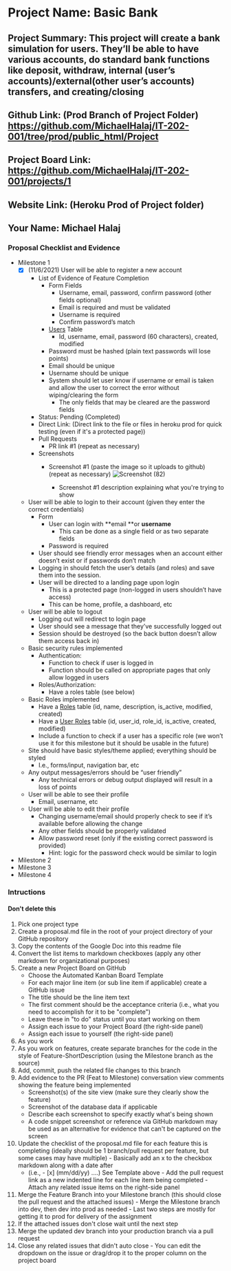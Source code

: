 # Project Name: Basic Bank
## Project Summary: This project will create a bank simulation for users. They’ll be able to have various accounts, do standard bank functions like deposit, withdraw, internal (user’s accounts)/external(other user’s accounts) transfers, and creating/closing 
## Github Link: (Prod Branch of Project Folder) https://github.com/MichaelHalaj/IT-202-001/tree/prod/public_html/Project
## Project Board Link: https://github.com/MichaelHalaj/IT-202-001/projects/1
## Website Link: (Heroku Prod of Project folder)
## Your Name: Michael Halaj

<!--
### Line item / Feature template (use this for each bullet point)
#### Don't delete this

- [ ] \(mm/dd/yyyy of completion) Feature Title (from the proposal bullet point, if it's a sub-point indent it properly)
  -  List of Evidence of Feature Completion
    - Status: Pending (Completed, Partially working, Incomplete, Pending)
    - Direct Link: (Direct link to the file or files in heroku prod for quick testing (even if it's a protected page))
    - Pull Requests
      - PR link #1 (repeat as necessary)
    - Screenshots
      - Screenshot #1 (paste the image so it uploads to github) (repeat as necessary)
        - Screenshot #1 description explaining what you're trying to show
### End Line item / Feature Template
--> 
### Proposal Checklist and Evidence

- Milestone 1
  - [x] \(11/6/2021) User will be able to register a new account
    -  List of Evidence of Feature Completion
        * Form Fields
            * Username, email, password, confirm password (other fields optional)
            * Email is required and must be validated
            * Username is required
            * Confirm password’s match
        * <span style="text-decoration:underline;">Users</span> Table
            * Id, username, email, password (60 characters), created, modified
        * Password must be hashed (plain text passwords will lose points)
        * Email should be unique
        * Username should be unique
        * System should let user know if username or email is taken and allow the user to correct the error without wiping/clearing the form
            * The only fields that may be cleared are the password fields
      - Status: Pending (Completed)
      - Direct Link: (Direct link to the file or files in heroku prod for quick testing (even if it's a protected page))
      - Pull Requests
        - PR link #1 (repeat as necessary)
      - Screenshots
        - Screenshot #1 (paste the image so it uploads to github) (repeat as necessary)
        ![Screenshot (82)](https://user-images.githubusercontent.com/89932319/140626312-4708f6ad-a9be-49d6-8b04-0a9183786915.png)

          - Screenshot #1 description explaining what you're trying to show
  * User will be able to login to their account (given they enter the correct credentials)
      * Form
          * User can login with **email **or **username**
              * This can be done as a single field or as two separate fields
          * Password is required
      * User should see friendly error messages when an account either doesn’t exist or if passwords don’t match
      * Logging in should fetch the user’s details (and roles) and save them into the session.
      * User will be directed to a landing page upon login
          * This is a protected page (non-logged in users shouldn’t have access)
          * This can be home, profile, a dashboard, etc
  * User will be able to logout
      * Logging out will redirect to login page
      * User should see a message that they’ve successfully logged out
      * Session should be destroyed (so the back button doesn’t allow them access back in)
  * Basic security rules implemented
      * Authentication:
          * Function to check if user is logged in
          * Function should be called on appropriate pages that only allow logged in users
      * Roles/Authorization:
          * Have a roles table (see below)
  * Basic Roles implemented
      * Have a <span style="text-decoration:underline;">Roles</span> table	(id, name, description, is_active, modified, created)
      * Have a <span style="text-decoration:underline;">User Roles</span> table (id, user_id, role_id, is_active, created, modified)
      * Include a function to check if a user has a specific role (we won’t use it for this milestone but it should be usable in the future)
  * Site should have basic styles/theme applied; everything should be styled
      * I.e., forms/input, navigation bar, etc
  * Any output messages/errors should be “user friendly”
      * Any technical errors or debug output displayed will result in a loss of points
  * User will be able to see their profile
      * Email, username, etc
  * User will be able to edit their profile
      * Changing username/email should properly check to see if it’s available before allowing the change
      * Any other fields should be properly validated
      * Allow password reset (only if the existing correct password is provided)
          * Hint: logic for the password check would be similar to login
- Milestone 2
- Milestone 3
- Milestone 4
### Intructions
#### Don't delete this
1. Pick one project type
2. Create a proposal.md file in the root of your project directory of your GitHub repository
3. Copy the contents of the Google Doc into this readme file
4. Convert the list items to markdown checkboxes (apply any other markdown for organizational purposes)
5. Create a new Project Board on GitHub
   - Choose the Automated Kanban Board Template
   - For each major line item (or sub line item if applicable) create a GitHub issue
   - The title should be the line item text
   - The first comment should be the acceptance criteria (i.e., what you need to accomplish for it to be "complete")
   - Leave these in "to do" status until you start working on them
   - Assign each issue to your Project Board (the right-side panel)
   - Assign each issue to yourself (the right-side panel)
6. As you work
  1. As you work on features, create separate branches for the code in the style of Feature-ShortDescription (using the Milestone branch as the source)
  2. Add, commit, push the related file changes to this branch
  3. Add evidence to the PR (Feat to Milestone) conversation view comments showing the feature being implemented
     - Screenshot(s) of the site view (make sure they clearly show the feature)
     - Screenshot of the database data if applicable
     - Describe each screenshot to specify exactly what's being shown
     - A code snippet screenshot or reference via GitHub markdown may be used as an alternative for evidence that can't be captured on the screen
  4. Update the checklist of the proposal.md file for each feature this is completing (ideally should be 1 branch/pull request per feature, but some cases may have multiple)
    - Basically add an x to the checkbox markdown along with a date after
      - (i.e.,   - [x] (mm/dd/yy) ....) See Template above
    - Add the pull request link as a new indented line for each line item being completed
    - Attach any related issue items on the right-side panel
  5. Merge the Feature Branch into your Milestone branch (this should close the pull request and the attached issues)
    - Merge the Milestone branch into dev, then dev into prod as needed
    - Last two steps are mostly for getting it to prod for delivery of the assignment 
  7. If the attached issues don't close wait until the next step
  8. Merge the updated dev branch into your production branch via a pull request
  9. Close any related issues that didn't auto close
    - You can edit the dropdown on the issue or drag/drop it to the proper column on the project board